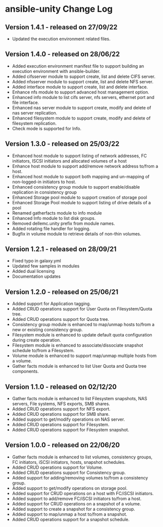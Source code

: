 # ansible-unity Change Log

## Version 1.4.1 - released on 27/09/22
- Updated the execution environment related files.

## Version 1.4.0 - released on 28/06/22
- Added execution environment manifest file to support building an execution environment with ansible-builder.
- Added cifsserver module to support create, list and delete CIFS server.
- Added nfsserver module to support create, list and delete NFS server.
- Added interface module to support create, list and delete interface.
- Enhance nfs module to support advanced host management option.
- Enhanced info module to list cifs server, nfs servers, ethernet port and file interface.
- Enhanced nas server module to support create, modify and delete of nas server replication.
- Enhanced filesystem module to support create, modify and delete of filesystem replication.
- Check mode is supported for Info.

## Version 1.3.0 - released on 25/03/22
- Enhanced host module to support listing of network addresses, FC initiators, ISCSI initiators and allocated volumes of a host
- Enhance host module to support add/remove network address to/from a host.
- Enhanced host module to support both mapping and un-mapping of non-logged-in initiators to host.
- Enhanced consistency group module to support enable/disable replication in consistency group
- Enhanced Storage pool module to support creation of storage pool
- Enhanced Storage Pool module to support listing of drive details of a pool
- Renamed gatherfacts module to info module
- Enhanced Info module to list disk groups.
- Removed dellemc.unity prefix from module names.
- Added rotating file handler for logging.
- Bugfix in volume module to retrieve details of non-thin volumes.

## Version 1.2.1 - released on 28/09/21
- Fixed typo in galaxy.yml
- Updated few samples in modules
- Added dual licensing
- Documentation updates

## Version 1.2.0 - released on 25/06/21
- Added support for Application tagging.
- Added CRUD operations support for User Quota on Filesystem/Quota tree.
- Added CRUD operations support for Quota tree.
- Consistency group module is enhanced to map/unmap hosts to/from a new or existing consistency group.
- Filesystem module is enhanced to update default quota configuration during create operation.
- Filesystem module is enhanced to associate/dissociate snapshot schedule to/from a Filesystem.
- Volume module is enhanced to support map/unmap multiple hosts from a volume.
- Gather facts module is enhanced to list User Quota and Quota tree components.

## Version 1.1.0 - released on 02/12/20
- Gather facts module is enhanced to list Filesystem snapshots, NAS servers, File systems, NFS exports, SMB shares.
- Added CRUD operations support for NFS export.
- Added CRUD operations support for SMB share.
- Added support to get/modify operations on NAS server.
- Added CRUD operations support for Filesystem.
- Added CRUD operations support for Filesystem snapshot.

## Version 1.0.0 - released on 22/06/20
- Gather facts module is enhanced to list volumes, consistency groups, FC initiators, iSCSI initiators, hosts, snapshot schedules.
- Added CRUD operations support for Volume.
- Added CRUD operations support for Consistency group.
- Added support for adding/removing volumes to/from a consistency group.
- Added support to get/modify operations on storage pool.
- Added support for CRUD operations on a host with FC/iSCSI initiators.
- Added support to add/remove FC/iSCSI initiators to/from a host.
- Added support for CRUD operations on a snapshot of a volume.
- Added support to create a snapshot for a consistency group.
- Added support to map/unmap a host to/from a snapshot.
- Added CRUD operations support for a snapshot schedule.
